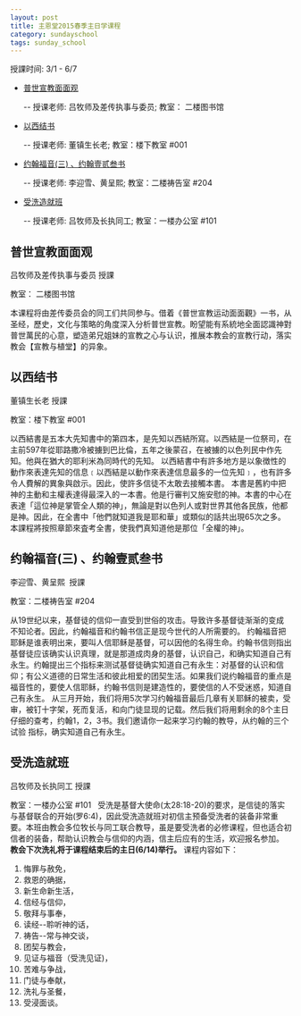 ```yaml
---
layout: post 
title: 主恩堂2015春季主日学课程
category: sundayschool
tags: sunday_school
---
```


授課时间: 3/1 - 6/7


 * [普世宣教面面观](#1)  

   -- 授课老师: 吕牧师及差传执事与委员; 教室： 二楼图书馆 

 * [以西结书](#2)  

   -- 授课老师: 董镇生长老;  教室：楼下教室 #001


 * [约翰福音(三) 、约翰壹贰叁书](#3)  
 
   -- 授课老师: 李迎雪、黄呈熙; 教室：二楼祷告室 #204


 * [受洗造就班](#4)  

   -- 授课老师: 吕牧师及长执同工; 教室：一楼办公室 #101
 

<a name="1" />

普世宣教面面观
---------------

吕牧师及差传执事与委员   授課

教室： 二楼图书馆 

本课程将由差传委员会的同工们共同参与。借着《普世宣教运动面面觀》一书，从圣经，歷史，文化与策略的角度深入分析普世宣教。盼望能有系統地全面認識神對普世萬民的心意，塑造弟兄姐妹的宣教之心与认识，推展本教会的宣教行动，落实教会【宣教与植堂】的异象。


<a name="2" />

以西结书
---------------

董镇生长老     授課

教室：楼下教室 #001

以西結書是五本大先知書中的第四本，是先知以西結所寫。以西結是一位祭司，在主前597年從耶路撒冷被擄到巴比倫，五年之後蒙召，在被擄的以色列民中作先知。他與在猶大的耶利米為同時代的先知。
以西結書中有許多地方是以象徴性的動作來表達先知的信息﹝以西結是以動作來表達信息最多的一位先知﹞，也有許多令人費解的異象與啟示。因此，使許多信徒不太敢去接觸本書。
本書是舊約中把神的主動和主權表達得最深入的一本書。他是行審判又施安慰的神。本書的中心在表達「這位神是掌管全人類的神」，無論是對以色列人或對世界其他各民族，他都是神。因此，在全書中「他們就知道我是耶和華」或類似的話共出現65次之多。本課程將按照章節來査考全書，使我們真知道他是那位「全權的神」。

<a name="3" />

约翰福音(三) 、约翰壹贰叁书
-----------------------------

李迎雪、黄呈熙  授課

教室：二楼祷告室 #204

从19世纪以来，基督徒的信仰一直受到世俗的攻击。导致许多基督徒渐渐的变成不知论者。因此，约翰福音和约翰书信正是现今世代的人所需要的。
约翰福音把耶稣是谁表明出来，要叫人信耶稣是基督，可以因他的名得生命。约翰书信则指出基督徒应该确实认识真理，就是那道成肉身的基督，认识自己，和确实知道自己有永生。约翰提出三个指标来测试基督徒确实知道自己有永生：对基督的认识和信仰；有公义道德的日常生活和彼此相爱的团契生活。如果我们说约翰福音的重点是福音性的，要使人信耶稣，约翰书信则是建造性的，要使信的人不受迷惑，知道自己有永生。
从三月开始，我们将用5次学习约翰福音最后几章有关耶稣的被卖，受审，被钉十字架，死而复活，和向门徒显现的记载。然后我们将用剩余的8个主日仔细的查考，约翰1，2，3书。我们邀请你一起来学习约翰的教导，从约翰的三个试验
指标，确实知道自己有永生。


<a name="4" />

受洗造就班
---------------

吕牧师及长执同工   授課

教室：一楼办公室 #101
 
受洗是基督大使命(太28:18-20)的要求，是信徒的落实与基督联合的开始(罗6:4)，因此受洗造就班对初信主预备受洗者的装备非常重要。本班由教会多位牧长与同工联合教导，虽是要受洗者的必修课程，但也适合初信者的装备，帮助认识教会与信仰的内涵，信主后应有的生活，欢迎报名参加。
__教会下次洗礼将于课程结束后的主日(6/14)举行。__ 课程内容如下：

1. 悔罪与赦免，
2. 救恩的确据，
3. 新生命新生活，
4. 信经与信仰，
5. 敬拜与事奉，
6. 读经--聆听神的话，
7. 祷告--常与神交谈，
8. 团契与教会，
9. 见证与福音（受洗见证)，
10. 苦难与争战，
11. 门徒与奉献，
12. 洗礼与圣餐，
13. 受浸面谈。

